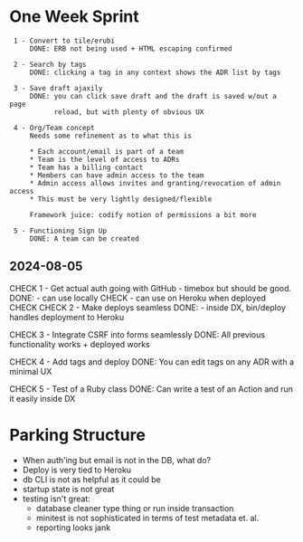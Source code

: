 # One Week Sprint

     1 - Convert to tile/erubi
         DONE: ERB not being used + HTML escaping confirmed

     2 - Search by tags
         DONE: clicking a tag in any context shows the ADR list by tags

     3 - Save draft ajaxily
         DONE: you can click save draft and the draft is saved w/out a page
               reload, but with plenty of obvious UX

     4 - Org/Team concept
         Needs some refinement as to what this is

         * Each account/email is part of a team
         * Team is the level of access to ADRs
         * Team has a billing contact
         * Members can have admin access to the team
         * Admin access allows invites and granting/revocation of admin access
         * This must be very lightly designed/flexible

         Framework juice: codify notion of permissions a bit more

     5 - Functioning Sign Up
         DONE: A team can be created



## 2024-08-05

CHECK 1 - Get actual auth going with GitHub - timebox but should be good.
          DONE: - can use locally CHECK
                - can use on Heroku when deployed CHECK
CHECK 2 - Make deploys seamless
          DONE: - inside DX, bin/deploy handles deployment to Heroku

CHECK 3 - Integrate CSRF into forms seamlessly
          DONE: All previous functionality works + deployed works

CHECK 4 - Add tags and deploy
          DONE: You can edit tags on any ADR with a minimal UX

CHECK 5 - Test of a Ruby class
          DONE: Can write a test of an Action and run it easily inside DX



# Parking Structure

* When auth'ing but email is not in the DB, what do?
* Deploy is very tied to Heroku
* db CLI is not as helpful as it could be
* startup state is not great
* testing isn't great:
  - database cleaner type thing or run inside transaction
  - minitest is not sophisticated in terms of test metadata et. al.
  - reporting looks jank
